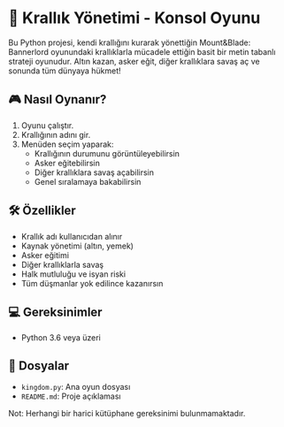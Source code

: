 # 👑 Krallık Yönetimi - Konsol Oyunu

Bu Python projesi, kendi krallığını kurarak yönettiğin Mount&Blade: Bannerlord oyunundaki krallıklarla mücadele ettiğin basit bir metin tabanlı strateji oyunudur. 
Altın kazan, asker eğit, diğer krallıklara savaş aç ve sonunda tüm dünyaya hükmet!

## 🎮 Nasıl Oynanır?

1. Oyunu çalıştır.
2. Krallığının adını gir.
3. Menüden seçim yaparak:
   - Krallığının durumunu görüntüleyebilirsin
   - Asker eğitebilirsin
   - Diğer krallıklara savaş açabilirsin
   - Genel sıralamaya bakabilirsin

## 🛠 Özellikler
- Krallık adı kullanıcıdan alınır
- Kaynak yönetimi (altın, yemek)
- Asker eğitimi
- Diğer krallıklarla savaş
- Halk mutluluğu ve isyan riski
- Tüm düşmanlar yok edilince kazanırsın

## 💻 Gereksinimler
- Python 3.6 veya üzeri

## 📂 Dosyalar

- `kingdom.py`: Ana oyun dosyası
- `README.md`: Proje açıklaması

Not: Herhangi bir harici kütüphane gereksinimi bulunmamaktadır.